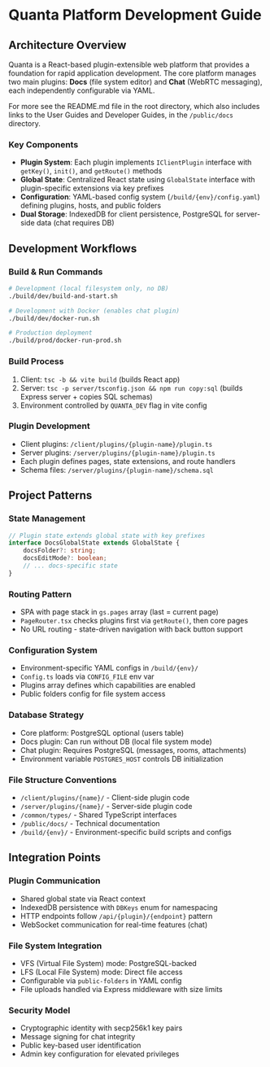 # Quanta Platform Development Guide

## Architecture Overview

Quanta is a React-based plugin-extensible web platform that provides a foundation for rapid application development. The core platform manages two main plugins: **Docs** (file system editor) and **Chat** (WebRTC messaging), each independently configurable via YAML.

For more see the README.md file in the root directory, which also includes links to the User Guides and Developer Guides, in the `/public/docs` directory.

### Key Components

- **Plugin System**: Each plugin implements `IClientPlugin` interface with `getKey()`, `init()`, and `getRoute()` methods
- **Global State**: Centralized React state using `GlobalState` interface with plugin-specific extensions via key prefixes
- **Configuration**: YAML-based config system (`/build/{env}/config.yaml`) defining plugins, hosts, and public folders
- **Dual Storage**: IndexedDB for client persistence, PostgreSQL for server-side data (chat requires DB)

## Development Workflows

### Build & Run Commands
```bash
# Development (local filesystem only, no DB)
./build/dev/build-and-start.sh

# Development with Docker (enables chat plugin)
./build/dev/docker-run.sh

# Production deployment
./build/prod/docker-run-prod.sh
```

### Build Process
1. Client: `tsc -b && vite build` (builds React app)
2. Server: `tsc -p server/tsconfig.json && npm run copy:sql` (builds Express server + copies SQL schemas)
3. Environment controlled by `QUANTA_DEV` flag in vite config

### Plugin Development
- Client plugins: `/client/plugins/{plugin-name}/plugin.ts`
- Server plugins: `/server/plugins/{plugin-name}/plugin.ts`
- Each plugin defines pages, state extensions, and route handlers
- Schema files: `/server/plugins/{plugin-name}/schema.sql`

## Project Patterns

### State Management
```typescript
// Plugin state extends global state with key prefixes
interface DocsGlobalState extends GlobalState {
    docsFolder?: string;
    docsEditMode?: boolean;
    // ... docs-specific state
}
```

### Routing Pattern
- SPA with page stack in `gs.pages` array (last = current page)
- `PageRouter.tsx` checks plugins first via `getRoute()`, then core pages
- No URL routing - state-driven navigation with back button support

### Configuration System
- Environment-specific YAML configs in `/build/{env}/`
- `Config.ts` loads via `CONFIG_FILE` env var
- Plugins array defines which capabilities are enabled
- Public folders config for file system access

### Database Strategy
- Core platform: PostgreSQL optional (users table)
- Docs plugin: Can run without DB (local file system mode)
- Chat plugin: Requires PostgreSQL (messages, rooms, attachments)
- Environment variable `POSTGRES_HOST` controls DB initialization

### File Structure Conventions
- `/client/plugins/{name}/` - Client-side plugin code
- `/server/plugins/{name}/` - Server-side plugin code  
- `/common/types/` - Shared TypeScript interfaces
- `/public/docs/` - Technical documentation
- `/build/{env}/` - Environment-specific build scripts and configs

## Integration Points

### Plugin Communication
- Shared global state via React context
- IndexedDB persistence with `DBKeys` enum for namespacing
- HTTP endpoints follow `/api/{plugin}/{endpoint}` pattern
- WebSocket communication for real-time features (chat)

### File System Integration
- VFS (Virtual File System) mode: PostgreSQL-backed
- LFS (Local File System) mode: Direct file access
- Configurable via `public-folders` in YAML config
- File uploads handled via Express middleware with size limits

### Security Model
- Cryptographic identity with secp256k1 key pairs
- Message signing for chat integrity
- Public key-based user identification
- Admin key configuration for elevated privileges

